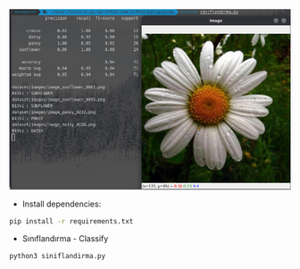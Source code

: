 <img src="images/screenshot.png">
<br />

* Install dependencies:

```sh
pip install -r requirements.txt
```

* Sınıflandırma - Classify
```sh
python3 siniflandirma.py
```

